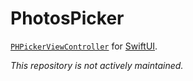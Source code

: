# PhotosPicker

[`PHPickerViewController`](https://developer.apple.com/documentation/photokit/phpickerviewcontroller)
for [SwiftUI](https://developer.apple.com/documentation/swiftui).

*This repository is not actively maintained.*
